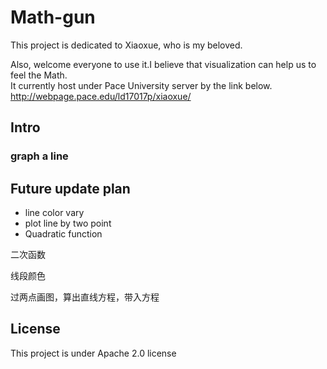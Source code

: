 # Math-gun
This project is dedicated to Xiaoxue, who is my beloved.

Also, welcome everyone to use it.I believe that visualization can help us to feel the Math.  
It currently host under Pace University server by the link below.  
http://webpage.pace.edu/ld17017p/xiaoxue/


## Intro


### graph a line


## Future update plan


* line color vary 
* plot line by two point
* Quadratic function


二次函数

线段颜色


过两点画图，算出直线方程，带入方程




## License
This project is under Apache 2.0 license
